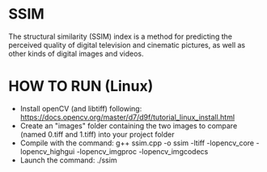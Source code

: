 # SSIM
The structural similarity (SSIM) index is a method for predicting the perceived quality of digital television and cinematic pictures, as well as other kinds of digital images and videos.


# HOW TO RUN (Linux)
- Install openCV (and libtiff) following: https://docs.opencv.org/master/d7/d9f/tutorial_linux_install.html
- Create an "images" folder containing the two images to compare (named 0.tiff and 1.tiff) into your project folder
- Compile with the command: g++ ssim.cpp -o ssim -ltiff -lopencv_core -lopencv_highgui -lopencv_imgproc -lopencv_imgcodecs 
- Launch the command: ./ssim

